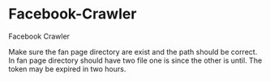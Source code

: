 # Facebook-Crawler
  Facebook Crawler  
  
  Make sure the fan page directory are exist and the path should be correct.  
  In fan page directory should have two file one is since the other is until.
  The token may be expired in two hours.
